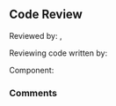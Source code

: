 ## Code Review

Reviewed by: <Qinrui Cheng>, <u7133046>

Reviewing code written by: <Yuxuan Hu> <u7167529>

Component: 


### Comments 


